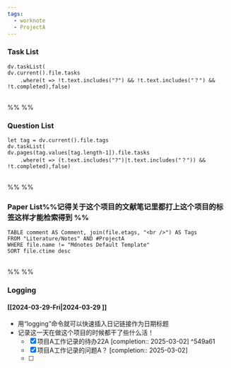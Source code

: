 ```yaml
---
tags:
  - worknote
  - ProjectA
---
```

### Task List
```dataviewjs
dv.taskList(
dv.current().file.tasks
    .where(t => !t.text.includes("?") && !t.text.includes("？") && !t.completed),false)
```
<br>%% %%
### Question List
```dataviewjs
let tag = dv.current().file.tags
dv.taskList(
dv.pages(tag.values[tag.length-1]).file.tasks
    .where(t => (t.text.includes("?")|t.text.includes("？")) && !t.completed),false)
```
<br>%% %%

### Paper List%%记得关于这个项目的文献笔记里都打上这个项目的标签这样才能检索得到 %%
```dataview
TABLE comment AS Comment, join(file.etags, "<br />") AS Tags
FROM "Literature/Notes" AND #ProjectA 
WHERE file.name != "Mdnotes Default Template"
SORT file.ctime desc
```
<br>%% %%
### Logging
#### [[2024-03-29-Fri|2024-03-29 ]]
- 用“logging”命令就可以快速插入日记链接作为日期标题
- 记录这一天在做这个项目的时候都干了些什么活！
	- [x] 项目A工作记录的待办22A [completion:: 2025-03-02] ^549a61
	- [x] 项目A工作记录的问题A？ [completion:: 2025-03-02]
	- [ ]

